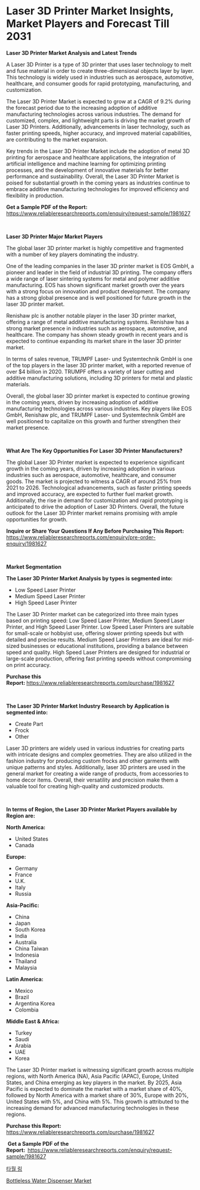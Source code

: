 <p><h1>Laser 3D Printer Market Insights, Market Players and Forecast Till 2031</h1></p><p><strong>Laser 3D Printer Market Analysis and Latest Trends</strong></p>
<p><p>A Laser 3D Printer is a type of 3D printer that uses laser technology to melt and fuse material in order to create three-dimensional objects layer by layer. This technology is widely used in industries such as aerospace, automotive, healthcare, and consumer goods for rapid prototyping, manufacturing, and customization.</p><p>The Laser 3D Printer Market is expected to grow at a CAGR of 9.2% during the forecast period due to the increasing adoption of additive manufacturing technologies across various industries. The demand for customized, complex, and lightweight parts is driving the market growth of Laser 3D Printers. Additionally, advancements in laser technology, such as faster printing speeds, higher accuracy, and improved material capabilities, are contributing to the market expansion.</p><p>Key trends in the Laser 3D Printer Market include the adoption of metal 3D printing for aerospace and healthcare applications, the integration of artificial intelligence and machine learning for optimizing printing processes, and the development of innovative materials for better performance and sustainability. Overall, the Laser 3D Printer Market is poised for substantial growth in the coming years as industries continue to embrace additive manufacturing technologies for improved efficiency and flexibility in production.</p></p>
<p><strong>Get a Sample PDF of the Report:&nbsp;</strong> <a href="https://www.reliableresearchreports.com/enquiry/request-sample/1981627">https://www.reliableresearchreports.com/enquiry/request-sample/1981627</a></p>
<p>&nbsp;</p>
<p><strong>Laser 3D Printer Major Market Players</strong></p>
<p><p>The global laser 3D printer market is highly competitive and fragmented with a number of key players dominating the industry. </p><p>One of the leading companies in the laser 3D printer market is EOS GmbH, a pioneer and leader in the field of industrial 3D printing. The company offers a wide range of laser sintering systems for metal and polymer additive manufacturing. EOS has shown significant market growth over the years with a strong focus on innovation and product development. The company has a strong global presence and is well positioned for future growth in the laser 3D printer market.</p><p>Renishaw plc is another notable player in the laser 3D printer market, offering a range of metal additive manufacturing systems. Renishaw has a strong market presence in industries such as aerospace, automotive, and healthcare. The company has shown steady growth in recent years and is expected to continue expanding its market share in the laser 3D printer market.</p><p>In terms of sales revenue, TRUMPF Laser- und Systemtechnik GmbH is one of the top players in the laser 3D printer market, with a reported revenue of over $4 billion in 2020. TRUMPF offers a variety of laser cutting and additive manufacturing solutions, including 3D printers for metal and plastic materials.</p><p>Overall, the global laser 3D printer market is expected to continue growing in the coming years, driven by increasing adoption of additive manufacturing technologies across various industries. Key players like EOS GmbH, Renishaw plc, and TRUMPF Laser- und Systemtechnik GmbH are well positioned to capitalize on this growth and further strengthen their market presence.</p></p>
<p>&nbsp;</p>
<p><strong>What Are The Key Opportunities For Laser 3D Printer Manufacturers?</strong></p>
<p><p>The global Laser 3D Printer market is expected to experience significant growth in the coming years, driven by increasing adoption in various industries such as aerospace, automotive, healthcare, and consumer goods. The market is projected to witness a CAGR of around 25% from 2021 to 2026. Technological advancements, such as faster printing speeds and improved accuracy, are expected to further fuel market growth. Additionally, the rise in demand for customization and rapid prototyping is anticipated to drive the adoption of Laser 3D Printers. Overall, the future outlook for the Laser 3D Printer market remains promising with ample opportunities for growth.</p></p>
<p><strong>Inquire or Share Your Questions If Any Before Purchasing This Report:</strong> <a href="https://www.reliableresearchreports.com/enquiry/pre-order-enquiry/1981627">https://www.reliableresearchreports.com/enquiry/pre-order-enquiry/1981627</a></p>
<p>&nbsp;</p>
<p><strong>Market Segmentation</strong></p>
<p><strong>The Laser 3D Printer Market Analysis by types is segmented into:</strong></p>
<p><ul><li>Low Speed Laser Printer</li><li>Medium Speed Laser Printer</li><li>High Speed Laser Printer</li></ul></p>
<p><p>The Laser 3D Printer market can be categorized into three main types based on printing speed: Low Speed Laser Printer, Medium Speed Laser Printer, and High Speed Laser Printer. Low Speed Laser Printers are suitable for small-scale or hobbyist use, offering slower printing speeds but with detailed and precise results. Medium Speed Laser Printers are ideal for mid-sized businesses or educational institutions, providing a balance between speed and quality. High Speed Laser Printers are designed for industrial or large-scale production, offering fast printing speeds without compromising on print accuracy.</p></p>
<p><strong>Purchase this Report:&nbsp;</strong><a href="https://www.reliableresearchreports.com/purchase/1981627">https://www.reliableresearchreports.com/purchase/1981627</a></p>
<p>&nbsp;</p>
<p><strong>The Laser 3D Printer Market Industry Research by Application is segmented into:</strong></p>
<p><ul><li>Create Part</li><li>Frock</li><li>Other</li></ul></p>
<p><p>Laser 3D printers are widely used in various industries for creating parts with intricate designs and complex geometries. They are also utilized in the fashion industry for producing custom frocks and other garments with unique patterns and styles. Additionally, laser 3D printers are used in the general market for creating a wide range of products, from accessories to home decor items. Overall, their versatility and precision make them a valuable tool for creating high-quality and customized products.</p></p>
<p>&nbsp;</p>
<p><strong>In terms of Region, the Laser 3D Printer Market Players available by Region are:</strong></p>
<p>
    <p> <strong> North America: </strong>
        <ul>
            <li>United States</li>
            <li>Canada</li>
        </ul>
        </p> 
    <p> <strong> Europe: </strong>
        <ul>
            <li>Germany</li>
            <li>France</li>
            <li>U.K.</li>
            <li>Italy</li>
            <li>Russia</li>
        </ul>
        </p> 
    <p> <strong> Asia-Pacific: </strong>
        <ul>
            <li>China</li>
            <li>Japan</li>
            <li>South Korea</li>
            <li>India</li>
            <li>Australia</li>
            <li>China Taiwan</li>
            <li>Indonesia</li>
            <li>Thailand</li>
            <li>Malaysia</li>
        </ul>
        </p> 
    <p> <strong> Latin America: </strong>
        <ul>
            <li>Mexico</li>
            <li>Brazil</li>
            <li>Argentina Korea</li>
            <li>Colombia</li>
        </ul>
        </p> 
    <p> <strong> Middle East & Africa: </strong>
        <ul>
            <li>Turkey</li>
            <li>Saudi</li>
            <li>Arabia</li>
            <li>UAE</li>
            <li>Korea</li>
        </ul>
    </p>
    </p>
<p><p>The Laser 3D Printer market is witnessing significant growth across multiple regions, with North America (NA), Asia Pacific (APAC), Europe, United States, and China emerging as key players in the market. By 2025, Asia Pacific is expected to dominate the market with a market share of 40%, followed by North America with a market share of 30%, Europe with 20%, United States with 5%, and China with 5%. This growth is attributed to the increasing demand for advanced manufacturing technologies in these regions.</p></p>
<p><strong>Purchase this Report: </strong><a href="https://www.reliableresearchreports.com/purchase/1981627">https://www.reliableresearchreports.com/purchase/1981627</a></p>
<p>&nbsp;<strong>Get a Sample PDF of the Report:&nbsp;&nbsp;</strong><a href="https://www.reliableresearchreports.com/enquiry/request-sample/1981627">https://www.reliableresearchreports.com/enquiry/request-sample/1981627</a></p>
<p><strong></strong></p>
<p><p><a href="https://medium.com/@trevorkruvalis5678/%EC%88%98%EA%B1%B4-%EB%A7%81-%EC%8B%9C%EC%9E%A5%EC%9D%80-%EC%8B%9C%EC%9E%A5-%EC%A0%90%EC%9C%A0%EC%9C%A8-%ED%81%AC%EA%B8%B0-%EB%B0%8F-2031%EB%85%84%EA%B9%8C%EC%A7%80%EC%9D%98-%EC%98%88%EC%B8%A1%EB%90%9C-%EC%98%88%EC%B8%A1%EC%97%90-%EC%B4%88%EC%A0%90%EC%9D%84-%EB%A7%9E%EC%B6%94%EA%B3%A0-%EC%9E%88%EC%8A%B5%EB%8B%88%EB%8B%A4-19f0773bfa98">타월 링</a></p><p><a href="https://github.com/NorbertYates/Market-Research-Report-List-4/blob/main/bottleless-water-dispenser-market.md">Bottleless Water Dispenser Market</a></p></p>